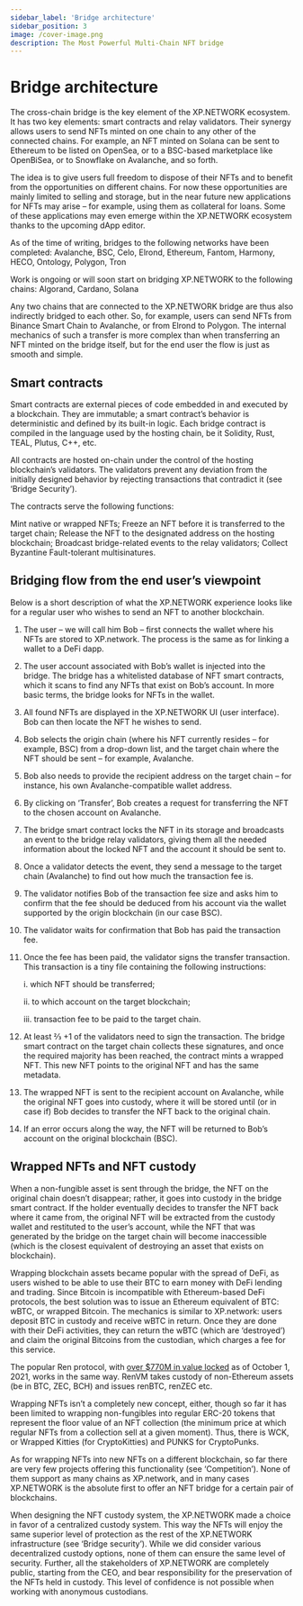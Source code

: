```yaml
---
sidebar_label: 'Bridge architecture'
sidebar_position: 3
image: /cover-image.png
description: The Most Powerful Multi-Chain NFT bridge
---
```


# Bridge architecture

The cross-chain bridge is the key element of the XP.NETWORK ecosystem. It has two key elements: smart contracts and relay validators. Their synergy allows users to send NFTs minted on one chain to any other of the connected chains. For example, an NFT minted on Solana can be sent to Ethereum to be listed on OpenSea, or to a BSC-based marketplace like OpenBiSea, or to Snowflake on Avalanche, and so forth.

The idea is to give users full freedom to dispose of their NFTs and to benefit from the opportunities on different chains. For now these opportunities are mainly limited to selling and storage, but in the near future new applications for NFTs may arise – for example, using them as collateral for loans. Some of these applications may even emerge within the XP.NETWORK ecosystem thanks to the upcoming dApp editor.

As of the time of writing, bridges to the following networks have been completed: Avalanche, BSC, Celo, Elrond, Ethereum, Fantom, Harmony, HECO, Ontology, Polygon, Tron

Work is ongoing or will soon start on bridging XP.NETWORK to the following chains: Algorand, Cardano, Solana

Any two chains that are connected to the XP.NETWORK bridge are thus also indirectly bridged to each other. So, for example, users can send NFTs from Binance Smart Chain to Avalanche, or from Elrond to Polygon. The internal mechanics of such a transfer is more complex than when transferring an NFT minted on the bridge itself, but for the end user the flow is just as smooth and simple.

## Smart contracts

Smart contracts are external pieces of code embedded in and executed by a blockchain. They are immutable; a smart contract’s behavior is deterministic and defined by its built-in logic. Each bridge contract is compiled in the language used by the hosting chain, be it Solidity, Rust, TEAL, Plutus, C++, etc.

All contracts are hosted on-chain under the control of the hosting blockchain’s validators. The validators prevent any deviation from the initially designed behavior by rejecting transactions that contradict it (see ‘Bridge Security’).

The contracts serve the following functions:

Mint native or wrapped NFTs;
Freeze an NFT before it is transferred to the target chain;
Release the NFT to the designated address on the hosting blockchain;
Broadcast bridge-related events to the relay validators;
Collect Byzantine Fault-tolerant multisinatures.

## Bridging flow from the end user’s viewpoint
Below is a short description of what the XP.NETWORK experience looks like for a regular user who wishes to send an NFT to another blockchain.

1. The user – we will call him Bob – first connects the wallet where his NFTs are stored to XP.network. The process is the same as for linking a wallet to a DeFi dapp.
2. The user account associated with Bob’s wallet is injected into the bridge. The bridge has a whitelisted database of NFT smart contracts, which it scans to find any NFTs that exist on Bob’s account. In more basic terms, the bridge looks for NFTs in the wallet.
3. All found NFTs are displayed in the XP.NETWORK UI (user interface). Bob can then locate the NFT he wishes to send.
4. Bob selects the origin chain (where his NFT currently resides – for example, BSC) from a drop-down list, and the target chain where the NFT should be sent – for example, Avalanche.
5. Bob also needs to provide the recipient address on the target chain – for instance, his own Avalanche-compatible wallet address.
6. By clicking on ‘Transfer’, Bob creates a request for transferring the NFT to the chosen account on Avalanche.
7. The bridge smart contract locks the NFT in its storage and broadcasts an event to the bridge relay validators, giving them all the needed information about the locked NFT and the account it should be sent to.
8. Once a validator detects the event, they send a message to the target chain (Avalanche) to find out how much the transaction fee is.
9. The validator notifies Bob of the transaction fee size and asks him to confirm that the fee should be deduced from his account via the wallet supported by the origin blockchain (in our case BSC).
10. The validator waits for confirmation that Bob has paid the transaction fee.
11. Once the fee has been paid, the validator signs the transfer transaction. This transaction is a tiny file containing the following instructions:
    
    i. which NFT should be transferred;

    ii. to which account on the target blockchain;

    iii. transaction fee to be paid to the target chain.

12. At least ⅔ +1 of the validators need to sign the transaction. The bridge smart contract on the target chain collects these signatures, and once the required majority has been reached, the contract mints a wrapped NFT. This new NFT points to the original NFT and has the same metadata.
13. The wrapped NFT is sent to the recipient account on Avalanche, while the original NFT goes into custody, where it will be stored until (or in case if) Bob decides to transfer the NFT back to the original chain.
14. If an error occurs along the way, the NFT will be returned to Bob’s account on the original blockchain (BSC).

## Wrapped NFTs and NFT custody
When a non-fungible asset is sent through the bridge, the NFT on the original chain doesn’t disappear; rather, it goes into custody in the bridge smart contract. If the holder eventually decides to transfer the NFT back where it came from, the original NFT will be extracted from the custody wallet and restituted to the user’s account, while the NFT that was generated by the bridge on the target chain will become inaccessible (which is the closest equivalent of destroying an asset that exists on blockchain).

Wrapping blockchain assets became popular with the spread of DeFi, as users wished to be able to use their BTC to earn money with DeFi lending and trading. Since Bitcoin is incompatible with Ethereum-based DeFi protocols, the best solution was to issue an Ethereum equivalent of BTC: wBTC, or wrapped Bitcoin. The mechanics is similar to XP.network: users deposit BTC in custody and receive wBTC in return. Once they are done with their DeFi activities, they can return the wBTC (which are ‘destroyed’) and claim the original Bitcoins from the custodian, which charges a fee for this service.

The popular Ren protocol, with [over $770M in value locked](https://defipulse.com/) as of October 1, 2021, works in the same way. RenVM takes custody of non-Ethereum assets (be in BTC, ZEC, BCH) and issues renBTC, renZEC etc.

Wrapping NFTs isn’t a completely new concept, either, though so far it has been limited to wrapping non-fungibles into regular ERC-20 tokens that represent the floor value of an NFT collection (the minimum price at which regular NFTs from a collection sell at a given moment). Thus, there is WCK, or Wrapped Kitties (for CryptoKitties) and PUNKS for CryptoPunks.

As for wrapping NFTs into new NFTs on a different blockchain, so far there are very few projects offering this functionality (see ‘Competition’). None of them support as many chains as XP.network, and in many cases XP.NETWORK is the absolute first to offer an NFT bridge for a certain pair of blockchains.

When designing the NFT custody system, the XP.NETWORK made a choice in favor of a centralized custody system. This way the NFTs will enjoy the same superior level of protection as the rest of the XP.NETWORK infrastructure (see ‘Bridge security’). While we did consider various decentralized custody options, none of them can ensure the same level of security. Further, all the stakeholders of XP.NETWORK are completely public, starting from the CEO, and bear responsibility for the preservation of the NFTs held in custody. This level of confidence is not possible when working with anonymous custodians.